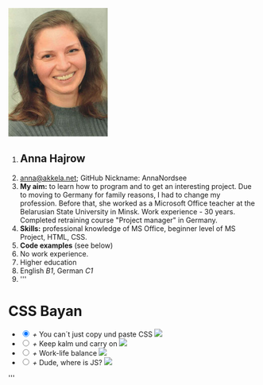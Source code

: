 ![Foto](Hajrow_Anna.jpg)
1. ## Anna Hajrow
1. anna@akkela.net; GitHub Nickname: AnnaNordsee
1. **My aim:** to learn how to program and to get an interesting project. Due to moving to Germany for family reasons, I had to change my profession. Before that, she worked as a Microsoft Office teacher at the Belarusian State University in Minsk. Work experience - 30 years. Completed retraining course "Project manager" in Germany.
1. **Skills:** professional knowledge of MS Office, beginner level of MS Project, HTML, CSS.
1. **Code examples** (see below)
1. No work experience.
1. Higher education 
1. English *B1*, German *C1*
1. '''
<html>
<head>
    <link rel="stylesheet" type="text/css" href="style.css">
</head>
<body>
<h1>CSS Bayan</h1>
<ul>
  <li>
    <input type="radio" name="rd" checked id="input1">
    <i>+</i>
    <label for="input1" >You can´t just copy und paste CSS</label>
    <img class="hidden" src="images/1.jpg">
  </li>
  <li>
    <input type="radio" name="rd" id="input2">
    <i>+</i>
    <label for="input2">Keep kalm und carry on</label>
    <img class="hidden"src="images/2.jpg">
  </li>
  <li>
    <input type="radio" name="rd" id="input3">
    <i>+</i>
    <label for="input3">Work-life balance</label>
    <img class="hidden"src="images/3.jpg">
  </li>
  <li>
    <input type="radio" name="rd" id="input4">
    <i>+</i>
    <label for="input4">Dude, where is JS?</label>
    <img class="hidden"src="images/4.jpg">
  </li></ul>
</body>
</html>
'''